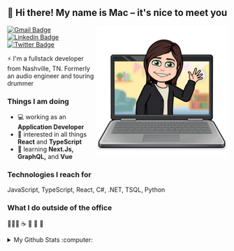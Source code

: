 ## 👋 Hi there! My name is Mac – it's nice to meet you

<a href="https://github.com/macgibbons/"><img src="https://github.com/macgibbons/macgibbons/raw/main/img/hello.png" align="right" height="300" /></a>


[![Gmail Badge](https://img.shields.io/badge/-macgibbons@gmail.com-c14438?style=flat&logo=Gmail&logoColor=white)](mailto:macgibbons@gmail.com "Connect via Email")
[![Linkedin Badge](https://img.shields.io/badge/-macgibbons-0072b1?style=flat&logo=Linkedin&logoColor=white)](https://www.linkedin.com/in/macgibbons/ "Connect on LinkedIn")
[![Twitter Badge](https://img.shields.io/badge/-@mac_gibbons-00acee?style=flat&logo=Twitter&logoColor=white)](https://twitter.com/intent/follow?screen_name=mac_gibbons "Follow on Twitter")

⚡️ I'm a fullstack developer from Nashville, TN. Formerly an audio engineer and touring drummer

 
### Things I am doing
- 💻 working as an **Application Developer** 
 - 🧐 interested in all things **React** and **TypeScript**
 - 🌱 learning **Next.Js, GraphQL,** and **Vue**


### Technologies I reach for
JavaScript, TypeScript, React, C#, .NET, TSQL, Python

### What I do outside of the office 
 
🚴🏻‍♀️   ☕️   🥁   🐶   🥗 


<details>
  <summary>My Github Stats :computer:</summary>
  
  <a href="https://macgibbons.github.com">
  <img src="https://github.com/macgibbons/macgibbons/raw/main/img/coffee.png" align="right" height="275" /></a>

  [![My Github Stats](https://github-readme-stats.vercel.app/api?username=macgibbons&show_icons=true&title_color=fff&icon_color=79ff97&text_color=9f9f9f&bg_color=151515)](https://github.com/macgibbons)

  ![Profile Views](https://komarev.com/ghpvc/?username=macgibbons&color=blue)
  ----
  
</details>

